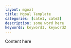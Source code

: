 ```yaml
---
layout: mgoal
title: Mgoal Template
categories: [cate1, cate2]
description: some word here
keywords: keyword1, keyword2
---
```


Content here
